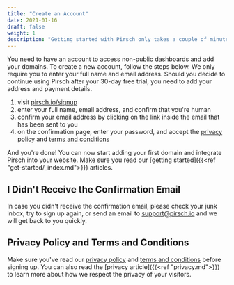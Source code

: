 ```yaml
---
title: "Create an Account"
date: 2021-01-16
draft: false
weight: 1
description: "Getting started with Pirsch only takes a couple of minutes, see how to do it."
---
```


You need to have an account to access non-public dashboards and add your domains. To create a new account, follow the steps below. We only require you to enter your full name and email address. Should you decide to continue using Pirsch after your 30-day free trial, you need to add your address and payment details.

1. visit [pirsch.io/signup](https://pirsch.io/signup)
2. enter your full name, email address, and confirm that you're human
3. confirm your email address by clicking on the link inside the email that has been sent to you
4. on the confirmation page, enter your password, and accept the [privacy policy](https://pirsch.io/privacy) and [terms and conditions](https://pirsch.io/terms)

And you're done! You can now start adding your first domain and integrate Pirsch into your website. Make sure you read our [getting started]({{<ref "get-started/_index.md">}}) articles.

## I Didn't Receive the Confirmation Email

In case you didn't receive the confirmation email, please check your junk inbox, try to sign up again, or send an email to [support@pirsch.io](mailto:support@pirsch.io) and we will get back to you quickly.

## Privacy Policy and Terms and Conditions

Make sure you've read our [privacy policy](https://pirsch.io/privacy) and [terms and conditions](https://pirsch.io/terms) before signing up. You can also read the [privacy article]({{<ref "privacy.md">}}) to learn more about how we respect the privacy of your visitors.
